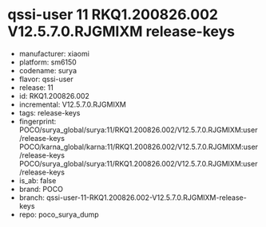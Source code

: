 # qssi-user 11 RKQ1.200826.002 V12.5.7.0.RJGMIXM release-keys
- manufacturer: xiaomi
- platform: sm6150
- codename: surya
- flavor: qssi-user
- release: 11
- id: RKQ1.200826.002
- incremental: V12.5.7.0.RJGMIXM
- tags: release-keys
- fingerprint: POCO/surya_global/surya:11/RKQ1.200826.002/V12.5.7.0.RJGMIXM:user/release-keys
POCO/karna_global/karna:11/RKQ1.200826.002/V12.5.7.0.RJGMIXM:user/release-keys
POCO/surya_global/surya:11/RKQ1.200826.002/V12.5.7.0.RJGMIXM:user/release-keys
- is_ab: false
- brand: POCO
- branch: qssi-user-11-RKQ1.200826.002-V12.5.7.0.RJGMIXM-release-keys
- repo: poco_surya_dump
